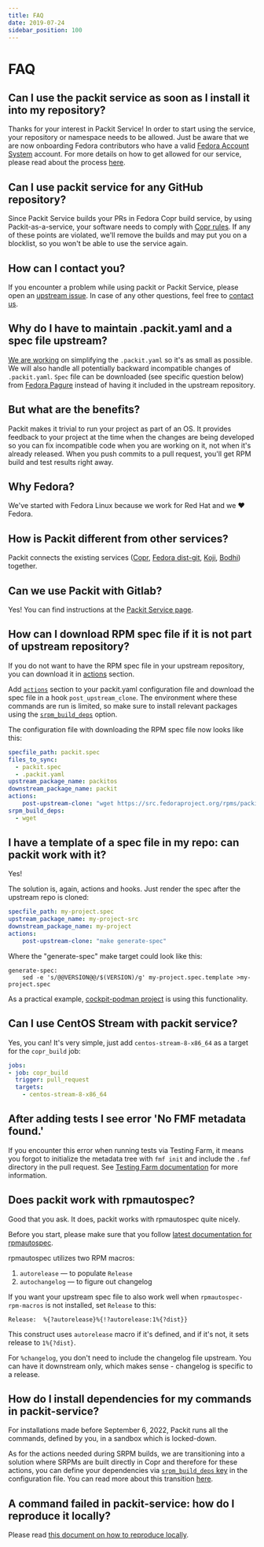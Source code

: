 ```yaml
---
title: FAQ
date: 2019-07-24
sidebar_position: 100
---
```


# FAQ

## Can I use the packit service as soon as I install it into my repository?

Thanks for your interest in Packit Service! In order to start using the
service, your repository or namespace needs to be allowed.
Just be aware that we are now onboarding Fedora contributors who have
a valid [Fedora Account System](https://fedoraproject.org/wiki/Account_System) account.
For more details on how to get allowed for our service, please read
about the process [here](/docs/guide/#2-approval).

## Can I use packit service for any GitHub repository?

Since Packit Service builds your PRs in Fedora Copr build service, by using
Packit-as-a-service, your software needs to comply with [Copr
rules](https://docs.pagure.org/copr.copr/user_documentation.html#what-i-can-build-in-copr).
If any of these points are violated, we'll remove the builds and may put you on
a blocklist, so you won't be able to use the service again.

## How can I contact you?

If you encounter a problem while using packit or Packit Service, please open an
[upstream issue](https://github.com/packit/packit-service/issues/new).
In case of any other questions, feel free to [contact us](/#contact).

## Why do I have to maintain .packit.yaml and a spec file upstream?

[We are working](https://github.com/packit/packit/issues/574) on simplifying the `.packit.yaml` so it's as small as possible.
We will also handle all potentially backward incompatible changes of `.packit.yaml`.
`Spec` file can be downloaded (see specific question below) from [Fedora Pagure](https://src.fedoraproject.org) instead of having it included in the upstream repository.

## But what are the benefits?

Packit makes it trivial to run your project as part of an OS.
It provides feedback to your project at the time when the changes are being developed
so you can fix incompatible code when you are working on it, not when it's already released.
When you push commits to a pull request, you'll get RPM build and test results right away.

## Why Fedora?

We've started with Fedora Linux because we work for Red Hat and we ❤ Fedora.

## How is Packit different from other services?

Packit connects the existing services ([Copr](https://copr.fedorainfracloud.org),
[Fedora dist-git](https://src.fedoraproject.org), [Koji](https://koji.fedoraproject.org),
[Bodhi](https://bodhi.fedoraproject.org)) together.

## Can we use Packit with Gitlab?

Yes! You can find instructions at the [Packit Service page](/docs/guide#gitlab).

## How can I download RPM spec file if it is not part of upstream repository?

If you do not want to have the RPM spec file in your upstream repository,
you can download it in [actions](/docs/configuration/actions/) section.

Add [`actions`](/docs/configuration/actions/) section to your packit.yaml configuration file and
download the spec file in a hook `post_upstream_clone`. The environment where
these commands are run is limited, so make sure to install relevant packages
using the [`srpm_build_deps`](/docs/configuration/#srpm_build_deps) option.

The configuration file with downloading the RPM spec file now looks like this:

```yaml
specfile_path: packit.spec
files_to_sync:
  - packit.spec
  - .packit.yaml
upstream_package_name: packitos
downstream_package_name: packit
actions:
    post-upstream-clone: "wget https://src.fedoraproject.org/rpms/packit/raw/main/f/packit.spec -O packit.spec"
srpm_build_deps:
  - wget
```

## I have a template of a spec file in my repo: can packit work with it?

Yes!

The solution is, again, actions and hooks. Just render the spec after the upstream repo is cloned:

```yaml
specfile_path: my-project.spec
upstream_package_name: my-project-src
downstream_package_name: my-project
actions:
    post-upstream-clone: "make generate-spec"
```

Where the "generate-spec" make target could look like this:

    generate-spec:
        sed -e 's/@@VERSION@@/$(VERSION)/g' my-project.spec.template >my-project.spec

As a practical example, [cockpit-podman
project](https://github.com/cockpit-project/cockpit-podman) is using this
functionality.

## Can I use CentOS Stream with packit service?

Yes, you can! It's very simple, just add `centos-stream-8-x86_64` as a target for
the `copr_build` job:

```yaml
jobs:
- job: copr_build
  trigger: pull_request
  targets:
    - centos-stream-8-x86_64
```

## After adding tests I see error 'No FMF metadata found.'

If you encounter this error when running tests via Testing Farm,
it means you forgot to initialize the metadata tree with `fmf init`
and include the `.fmf` directory in the pull request.
See [Testing Farm documentation](/docs/testing-farm) for more information.

## Does packit work with rpmautospec?

Good that you ask. It does, packit works with rpmautospec quite nicely.

Before you start, please make sure that you follow [latest documentation for rpmautospec](https://docs.pagure.org/Fedora-Infra.rpmautospec/).

rpmautospec utilizes two RPM macros:

1. `autorelease` — to populate `Release`
2. `autochangelog` — to figure out changelog

If you want your upstream spec file to also work well when `rpmautospec-rpm-macros` is not installed, set `Release` to this:

    Release:  %{?autorelease}%{!?autorelease:1%{?dist}}

This construct uses `autorelease` macro if it's defined, and if it's not, it sets release to `1%{?dist}`.

For `%changelog`, you don't need to include the changelog file upstream.
You can have it downstream only, which makes sense - changelog is specific to a release.

## How do I install dependencies for my commands in packit-service?

For installations made before September 6, 2022,
Packit runs all the commands, defined by you, in a sandbox which is locked-down.

As for the actions needed during SRPM builds, we are transitioning into a solution where SRPMs are built directly in Copr
and  therefore for these actions, you can define your dependencies via [`srpm_build_deps`
key](/docs/configuration/#srpm_build_deps) in the configuration file. 
You can read more about this transition [here](/posts/copr-srpms).

## A command failed in packit-service: how do I reproduce it locally?

Please read [this document on how to reproduce locally](reproduce-locally).
